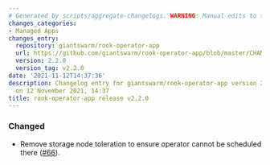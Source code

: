 ```yaml
---
# Generated by scripts/aggregate-changelogs. WARNING: Manual edits to this files will be overwritten.
changes_categories:
- Managed Apps
changes_entry:
  repository: giantswarm/rook-operator-app
  url: https://github.com/giantswarm/rook-operator-app/blob/master/CHANGELOG.md#220---2021-11-12
  version: 2.2.0
  version_tag: v2.2.0
date: '2021-11-12T14:37:36'
description: Changelog entry for giantswarm/rook-operator-app version 2.2.0, published
  on 12 November 2021, 14:37
title: rook-operator-app release v2.2.0
---
```


### Changed
- Remove storage node toleration to ensure operator cannot be scheduled there ([#66](https://github.com/giantswarm/rook-operator-app/pull/66)).

